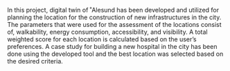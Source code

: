 In this project, digital twin of ˚Alesund has been developed and utilized for planning the location for the construction of new infrastructures in the city. The parameters that were used for the assessment of the locations consist of, walkability, energy consumption, accessibility, and visibility. A total weighted score for each location is calculated based on the user’s preferences. A case study for building a new hospital in the city has been done using the developed tool and the best location was selected based on the desired criteria.
